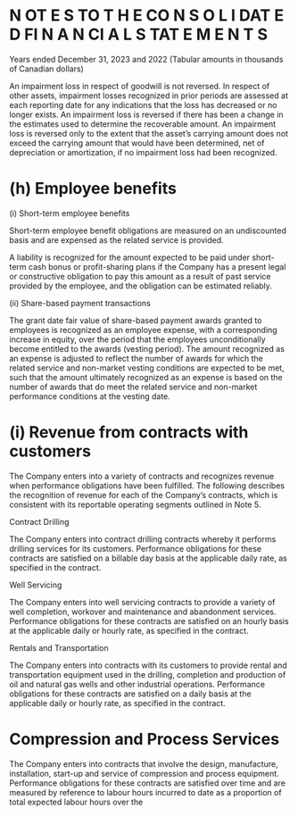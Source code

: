 # N OT E S TO T H E CO N S O L I DAT E D FI N A N CI A L S TAT E M E N T S  

Years ended December 31, 2023 and 2022 (Tabular amounts in thousands of Canadian dollars)  

An impairment loss in respect of goodwill is not reversed. In respect of other assets, impairment losses recognized in prior periods are assessed at each reporting date for any indications that the loss has decreased or no longer exists. An impairment loss is reversed if there has been a change in the estimates used to determine the recoverable amount. An impairment loss is reversed only to the extent that the asset’s carrying amount does not exceed the carrying amount that would have been determined, net of depreciation or amortization, if no impairment loss had been recognized.  

# (h)	 Employee benefits  

(i) Short-term employee benefits  

Short-term employee benefit obligations are measured on an undiscounted basis and are expensed as the related service is provided.  

A liability is recognized for the amount expected to be paid under short-term cash bonus or profit-sharing plans if the Company has a present legal or constructive obligation to pay this amount as a result of past service provided by the employee, and the obligation can be estimated reliably.  

(ii)	  Share-based payment transactions  

The grant date fair value of share-based payment awards granted to employees is recognized as an employee expense, with a corresponding increase in equity, over the period that the employees unconditionally become entitled to the awards (vesting period). The amount recognized as an expense is adjusted to reflect the number of awards for which the related service and non-market vesting conditions are expected to be met, such that the amount ultimately recognized as an expense is based on the number of awards that do meet the related service and non-market performance conditions at the vesting date.  

# (i) Revenue from contracts with customers  

The Company enters into a variety of contracts and recognizes revenue when performance obligations have been fulfilled. The following describes the recognition of revenue for each of the Company’s contracts, which is consistent with its reportable operating segments outlined in Note 5.  

Contract Drilling  

The Company enters into contract drilling contracts whereby it performs drilling services for its customers. Performance obligations for these contracts are satisfied on a billable day basis at the applicable daily rate, as specified in the contract.  

Well Servicing  

The Company enters into well servicing contracts to provide a variety of well completion, workover and maintenance and abandonment services. Performance obligations for these contracts are satisfied on an hourly basis at the applicable daily or hourly rate, as specified in the contract.  

Rentals and Transportation  

The Company enters into contracts with its customers to provide rental and transportation equipment used in the drilling, completion and production of oil and natural gas wells and other industrial operations. Performance obligations for these contracts are satisfied on a daily basis at the applicable daily or hourly rate, as specified in the contract.  

# Compression and Process Services  

The Company enters into contracts that involve the design, manufacture, installation, start-up and service of compression and process equipment. Performance obligations for these contracts are satisfied over time and are measured by reference to labour hours incurred to date as a proportion of total expected labour hours over the  